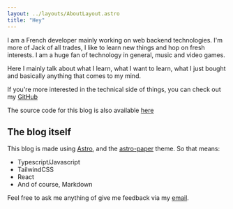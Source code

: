```yaml
---
layout: ../layouts/AboutLayout.astro
title: "Hey"
---
```


I am a French developer mainly working on web backend technologies. I'm more of Jack of all trades, I like to learn new things and hop on fresh interests.
I am a huge fan of technology in general, music and video games.

Here I mainly talk about what I learn, what I want to learn, what I just bought and basically anything that comes to my mind.

If you're more interested in the technical side of things, you can check out my [GitHub](https://github.com/RangoDisco)

The source code for this blog is also available [here](https://github.com/RangoDisco/blog)

[//]: # "<div>"
[//]: # '  <img src="/assets/dev.svg" class="sm:w-1/2 mx-auto" alt="coding dev illustration">'
[//]: # "</div>"

## The blog itself

This blog is made using [Astro](https://astro.build/), and the [astro-paper](https://github.com/satnaing/astro-paper) theme.
So that means:

- Typescript/Javascript
- TailwindCSS
- React
- And of course, Markdown

Feel free to ask me anything of give me feedback via my [email](mailto:rango@posteo.net).
